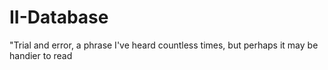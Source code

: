 # II-Database
"Trial and error, a phrase I've heard countless times, but perhaps it may be handier to read 



